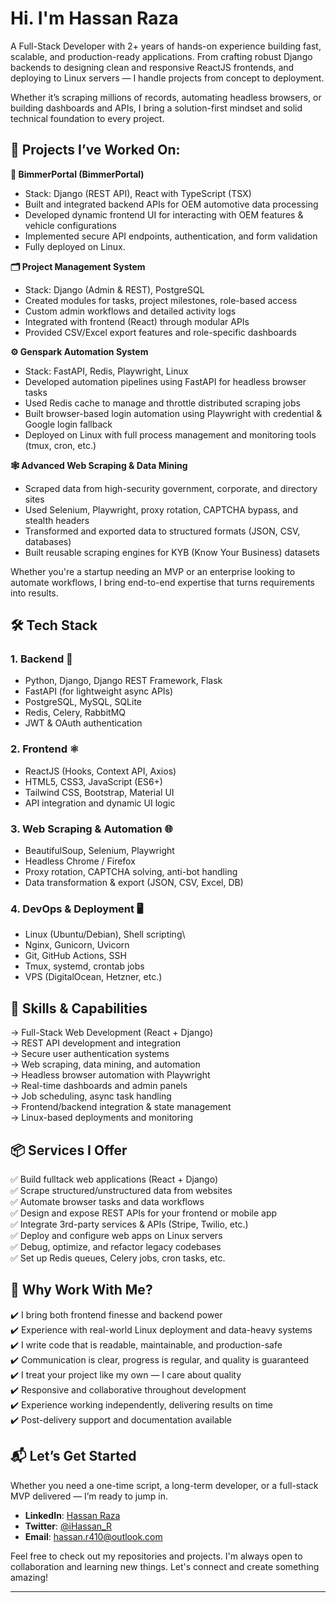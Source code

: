 # Hi. I'm Hassan Raza

A Full-Stack Developer with 2+ years of hands-on experience building fast, scalable, and production-ready applications. From crafting robust Django backends to designing clean and responsive ReactJS frontends, and deploying to Linux servers — I handle projects from concept to deployment.

Whether it’s scraping millions of records, automating headless browsers, or building dashboards and APIs, I bring a solution-first mindset and solid technical foundation to every project.


## **🧪 Projects I’ve Worked On:**

**🧩 BimmerPortal (BimmerPortal)**
- Stack: Django (REST API), React with TypeScript (TSX)
- Built and integrated backend APIs for OEM automotive data processing
- Developed dynamic frontend UI for interacting with OEM features & vehicle configurations
- Implemented secure API endpoints, authentication, and form validation
- Fully deployed on Linux.

**🗂️ Project Management System**
- Stack: Django (Admin & REST), PostgreSQL
- Created modules for tasks, project milestones, role-based access
- Custom admin workflows and detailed activity logs
- Integrated with frontend (React) through modular APIs
- Provided CSV/Excel export features and role-specific dashboards

**⚙️ Genspark Automation System**
- Stack: FastAPI, Redis, Playwright, Linux
- Developed automation pipelines using FastAPI for headless browser tasks
- Used Redis cache to manage and throttle distributed scraping jobs
- Built browser-based login automation using Playwright with credential & Google login fallback
- Deployed on Linux with full process management and monitoring tools (tmux, cron, etc.)

**🕸️ Advanced Web Scraping & Data Mining**
- Scraped data from high-security government, corporate, and directory sites
- Used Selenium, Playwright, proxy rotation, CAPTCHA bypass, and stealth headers
- Transformed and exported data to structured formats (JSON, CSV, databases)
- Built reusable scraping engines for KYB (Know Your Business) datasets

Whether you're a startup needing an MVP or an enterprise looking to automate workflows, I bring end-to-end expertise that turns requirements into results.

## **🛠️ Tech Stack**

### 1. Backend 🐍

  - Python, Django, Django REST Framework, Flask
  - FastAPI (for lightweight async APIs)
  - PostgreSQL, MySQL, SQLite
  - Redis, Celery, RabbitMQ
  - JWT & OAuth authentication

### 2. Frontend ⚛️

  - ReactJS (Hooks, Context API, Axios)
  - HTML5, CSS3, JavaScript (ES6+)
  - Tailwind CSS, Bootstrap, Material UI
  - API integration and dynamic UI logic

### 3. Web Scraping & Automation 🌐

  - BeautifulSoup, Selenium, Playwright
  - Headless Chrome / Firefox
  - Proxy rotation, CAPTCHA solving, anti-bot handling
  - Data transformation & export (JSON, CSV, Excel, DB)

### 4. DevOps & Deployment 🖥️

  - Linux (Ubuntu/Debian), Shell scripting\
  - Nginx, Gunicorn, Uvicorn
  - Git, GitHub Actions, SSH
  - Tmux, systemd, crontab jobs
  - VPS (DigitalOcean, Hetzner, etc.)

## **🧩 Skills & Capabilities**

  → Full-Stack Web Development (React + Django)  
  → REST API development and integration  
  → Secure user authentication systems  
  → Web scraping, data mining, and automation  
  → Headless browser automation with Playwright  
  → Real-time dashboards and admin panels  
  → Job scheduling, async task handling  
  → Frontend/backend integration & state management  
  → Linux-based deployments and monitoring  

## **📦 Services I Offer**

✅ Build fulltack web applications (React + Django)  
✅ Scrape structured/unstructured data from websites  
✅ Automate browser tasks and data workflows  
✅ Design and expose REST APIs for your frontend or mobile app  
✅ Integrate 3rd-party services & APIs (Stripe, Twilio, etc.)   
✅ Deploy and configure web apps on Linux servers  
✅ Debug, optimize, and refactor legacy codebases   
✅ Set up Redis queues, Celery jobs, cron tasks, etc.  

## **🌟 Why Work With Me?**

✔️ I bring both frontend finesse and backend power  
✔️ Experience with real-world Linux deployment and data-heavy systems  
✔️ I write code that is readable, maintainable, and production-safe  
✔️ Communication is clear, progress is regular, and quality is guaranteed  
✔️ I treat your project like my own — I care about quality  
✔️ Responsive and collaborative throughout development  
✔️ Experience working independently, delivering results on time  
✔️ Post-delivery support and documentation available  

## **📬 Let’s Get Started**

Whether you need a one-time script, a long-term developer, or a full-stack MVP delivered — I’m ready to jump in.

- **LinkedIn**: [Hassan Raza](http://linkedin.com/in/hassanr410)
- **Twitter**: [@iHassan_R](https://x.com/ihassan_r)
- **Email**: hassan.r410@outlook.com

Feel free to check out my repositories and projects. I'm always open to collaboration and learning new things. Let's connect and create something amazing!

---
